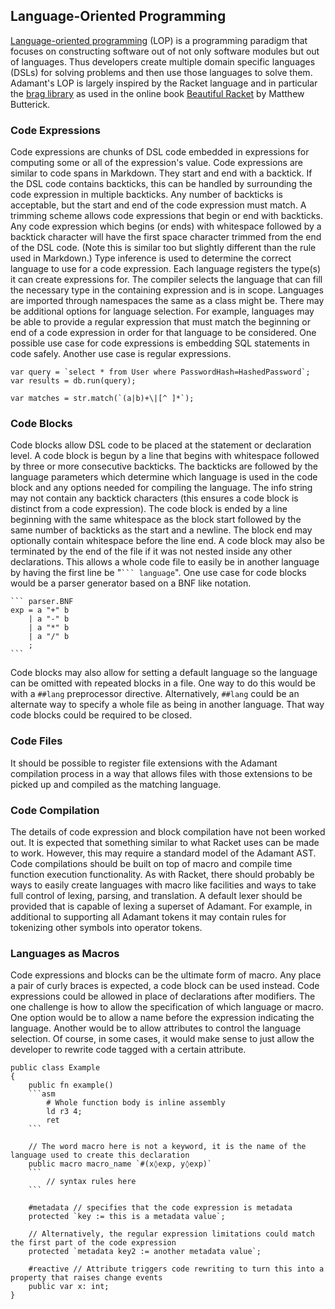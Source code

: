 ## Language-Oriented Programming

[Language-oriented programming](https://en.wikipedia.org/wiki/Language-oriented_programming) (LOP) is a programming paradigm that focuses on constructing software out of not only software modules but out of languages. Thus developers create multiple domain specific languages (DSLs) for solving problems and then use those languages to solve them. Adamant's LOP is largely inspired by the Racket language and in particular the [brag library](https://docs.racket-lang.org/brag/) as used in the online book [Beau­tiful Racket](https://beautifulracket.com/) by Matthew Butt­erick.

### Code Expressions

Code expressions are chunks of DSL code embedded in expressions for computing some or all of the expression's value. Code expressions are similar to code spans in Markdown. They start and end with a backtick. If the DSL code contains backticks, this can be handled by surrounding the code expression in multiple backticks. Any number of backticks is acceptable, but the start and end of the code expression must match. A trimming scheme allows code expressions that begin or end with backticks. Any code expression which begins (or ends) with whitespace followed by a backtick character will have the first space character trimmed from the end of the DSL code. (Note this is similar too but slightly different than the rule used in Markdown.) Type inference is used to determine the correct language to use for a code expression. Each language registers the type(s) it can create expressions for. The compiler selects the language that can fill the necessary type in the containing expression and is in scope. Languages are imported through namespaces the same as a class might be. There may be additional options for language selection. For example, languages may be able to provide a regular expression that must match the beginning or end of a code expression in order for that language to be considered. One possible use case for code expressions is embedding SQL statements in code safely. Another use case is regular expressions.

```adamant
var query = `select * from User where PasswordHash=HashedPassword`;
var results = db.run(query);
```

```adamant
var matches = str.match(`(a|b)+\|[^ ]*`);
```

### Code Blocks

Code blocks allow DSL code to be placed at the statement or declaration level. A code block is begun by a line that begins with whitespace followed by three or more consecutive backticks. The backticks are followed by the language parameters which determine which language is used in the code block and any options needed for compiling the language. The info string may not contain any backtick characters (this ensures a code block is distinct from a code expression). The code block is ended by a line beginning with the same whitespace as the block start followed by the same number of backticks as the start and a newline. The block end may optionally contain whitespace before the line end. A code block may also be terminated by the end of the file if it was not nested inside any other declarations. This allows a whole code file to easily be in another language by having the first line be "` ``` language `". One use case for code blocks would be a parser generator based on a BNF like notation.

````adamant
``` parser.BNF
exp = a "+" b
    | a "-" b
    | a "*" b
    | a "/" b
    ;
```
````

Code blocks may also allow for setting a default language so the language can be omitted with repeated blocks in a file. One way to do this would be with a `##lang` preprocessor directive. Alternatively, `##lang` could be an alternate way to specify a whole file as being in another language. That way code blocks could be required to be closed.

### Code Files

It should be possible to register file extensions with the Adamant compilation process in a way that allows files with those extensions to be picked up and compiled as the matching language.

### Code Compilation

The details of code expression and block compilation have not been worked out. It is expected that something similar to what Racket uses can be made to work. However, this may require a standard model of the Adamant AST. Code compilations should be built on top of macro and compile time function execution functionality. As with Racket, there should probably be ways to easily create languages with macro like facilities and ways to take full control of lexing, parsing, and translation. A default lexer should be provided that is capable of lexing a superset of Adamant. For example, in additional to supporting all Adamant tokens it may contain rules for tokenizing other symbols into operator tokens.

### Languages as Macros

Code expressions and blocks can be the ultimate form of macro. Any place a pair of curly braces is expected, a code block can be used instead. Code expressions could be allowed in place of declarations after modifiers. The one challenge is how to allow the specification of which language or macro. One option would be to allow a name before the expression indicating the language. Another would be to allow attributes to control the language selection. Of course, in some cases, it would make sense to just allow the developer to rewrite code tagged with a certain attribute.

````adamant
public class Example
{
    public fn example()
    ```asm
        # Whole function body is inline assembly
        ld r3 4;
        ret
    ```

    // The word macro here is not a keyword, it is the name of the language used to create this declaration
    public macro macro_name `#(x◊exp, y◊exp)`
    ```
        // syntax rules here
    ```

    #metadata // specifies that the code expression is metadata
    protected `key := this is a metadata value`;

    // Alternatively, the regular expression limitations could match the first part of the code expression
    protected `metadata key2 := another metadata value`;

    #reactive // Attribute triggers code rewriting to turn this into a property that raises change events
    public var x: int;
}
````
